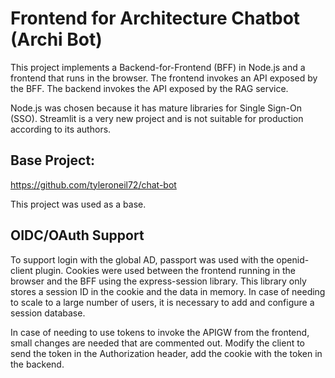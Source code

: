 # Frontend for Architecture Chatbot (Archi Bot)
This project implements a Backend-for-Frontend (BFF) in Node.js and a frontend that runs in the browser. The frontend invokes an API exposed by the BFF. The backend invokes the API exposed by the RAG service.

Node.js was chosen because it has mature libraries for Single Sign-On (SSO). Streamlit is a very new project and is not suitable for production according to its authors.

## Base Project:
https://github.com/tyleroneil72/chat-bot

This project was used as a base.

## OIDC/OAuth Support
To support login with the global AD, passport was used with the openid-client plugin. Cookies were used between the frontend running in the browser and the BFF using the express-session library. This library only stores a session ID in the cookie and the data in memory. In case of needing to scale to a large number of users, it is necessary to add and configure a session database.

In case of needing to use tokens to invoke the APIGW from the frontend, small changes are needed that are commented out. Modify the client to send the token in the Authorization header, add the cookie with the token in the backend.
